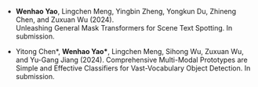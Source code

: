 - <strong>Wenhao Yao</strong>, Lingchen Meng, Yingbin Zheng, Yongkun Du, Zhineng Chen, and Zuxuan Wu (2024). 	
Unleashing General Mask Transformers for Scene Text Spotting. In submission.

- Yitong Chen*, <strong>Wenhao Yao*</strong>, Lingchen Meng, Sihong Wu, Zuxuan Wu, and Yu-Gang Jiang (2024). Comprehensive Multi-Modal Prototypes are Simple and Effective Classifiers for Vast-Vocabulary Object Detection. In submission.
